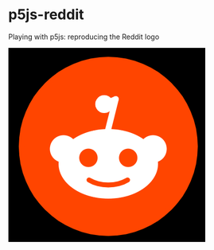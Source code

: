 # p5js-reddit
Playing with p5js: reproducing the Reddit logo

![screenshot](README/reddit-logo.gif)
